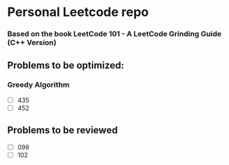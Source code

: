 # Personal Leetcode repo
### Based on the book LeetCode 101 - A LeetCode Grinding Guide (C++ Version)

## Problems to be optimized:
### Greedy Algorithm
- [ ] 435
- [ ] 452

## Problems to be reviewed
- [ ] 098
- [ ] 102